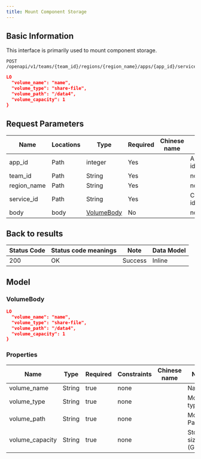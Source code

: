 ```yaml
---
title: Mount Component Storage
---
```


## Basic Information

This interface is primarily used to mount component storage.

```shell title="请求路径"
POST /openapi/v1/teams/{team_id}/regions/{region_name}/apps/{app_id}/services/{service_id}/volumes
```

```json title="Body 请求体示例"
LO
  "volume_name": "name",
  "volume_type": "share-file",
  "volume_path": "/data4",
  "volume_capacity": 1
}
```

## Request Parameters

| Name                             | Locations | Type                  | Required | Chinese name | Note         |
| -------------------------------- | --------- | --------------------- | -------- | ------------ | ------------ |
| app_id      | Path      | integer               | Yes      |              | App group id |
| team_id     | Path      | String                | Yes      |              | none         |
| region_name | Path      | String                | Yes      |              | none         |
| service_id  | Path      | String                | Yes      |              | Component id |
| body                             | body      | [VolumeBody](#volume) | No       |              | none         |

## Back to results

| Status Code | Status code meanings | Note    | Data Model |
| ----------- | -------------------- | ------- | ---------- |
| 200         | OK                   | Success | Inline     |

## Model

### VolumeBody<a id="volume"></a>

```json
LO
  "volume_name": "name",
  "volume_type": "share-file",
  "volume_path": "/data4",
  "volume_capacity": 1
}
```

### Properties

| Name                                 | Type   | Required | Constraints | Chinese name | Note                                 |
| ------------------------------------ | ------ | -------- | ----------- | ------------ | ------------------------------------ |
| volume_name     | String | true     | none        |              | Name                                 |
| volume_type     | String | true     | none        |              | Mount type                           |
| volume_path     | String | true     | none        |              | Mount Path                           |
| volume_capacity | String | true     | none        |              | Storage size (GB) |


